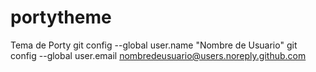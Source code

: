 # portytheme
Tema de Porty 
git config --global user.name "Nombre de Usuario"
git config --global user.email nombredeusuario@users.noreply.github.com
